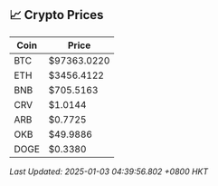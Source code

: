 ## 📈 Crypto Prices

| Coin | Price |
| ---- | ----- |
| BTC | $97363.0220 |
| ETH | $3456.4122 |
| BNB | $705.5163 |
| CRV | $1.0144 |
| ARB | $0.7725 |
| OKB | $49.9886 |
| DOGE | $0.3380 |

_Last Updated: 2025-01-03 04:39:56.802 +0800 HKT_